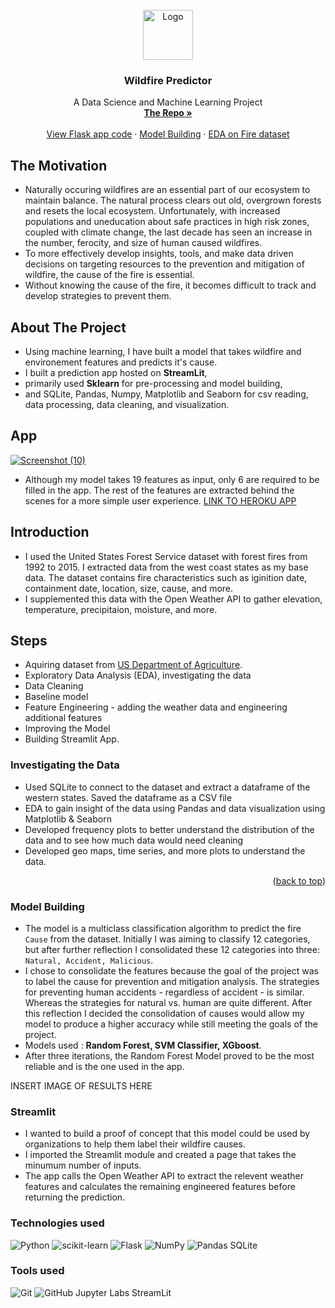 <div id="top"></div>

<!-- PROJECT LOGO -->
<br />
<div align="center">
  <a href="https://github.com/HalleypC">
    <img src="https://cdn-icons-png.flaticon.com/512/3043/3043608.png" alt="Logo" width="80" height="80"/> 
  </a>

<h3 align="center">Wildfire Predictor</h3>

  <p align="center">
    A Data Science and Machine Learning Project
    <br />
    <a href="https://github.com/HalleypC/Wildfire-Predictor"><strong>The Repo »</strong></a>
    <br />
    <br />
    <a href="https://github.com/aravind9722/Forest-fire_Prediction/blob/main/app.py">View Flask app code</a>
    ·
    <a href="https://github.com/aravind9722/Forest-fire_Prediction/blob/main/Forest%20Fire%20Part-2%20Model.ipynb"> Model Building</a>
    ·
    <a href="https://github.com/aravind9722/Forest-fire_Prediction/blob/main/Forest%20Fire%20Part-1%20EDA.ipynb">EDA on Fire dataset</a>
  </p>
</div>


<!-- ABOUT THE PROJECT -->
## The Motivation
* Naturally occuring wildfires are an essential part of our ecosystem to maintain balance. The natural process clears out old, overgrown forests and resets the local ecosystem. Unfortunately, with increased populations and uneducation about safe practices in high risk zones, coupled with climate change, the last decade has seen an increase in the number, ferocity, and size of human caused wildfires. 
* To more effectively develop insights, tools, and make data driven decisions on targeting resources to the prevention and mitigation of wildfire, the cause of the fire is essential. 
* Without knowing the cause of the fire, it becomes difficult to track and develop strategies to prevent them. 

## About The Project
* Using machine learning, I have built a model that takes wildfire and environement features and predicts it's cause.
* I built a prediction app hosted on **StreamLit**,
* primarily used **Sklearn** for pre-processing and model building,
* and SQLite, Pandas, Numpy, Matplotlib and Seaborn for csv reading, data processing, data cleaning, and visualization.

## App
[![Screenshot (10)](https://user-images.githubusercontent.com/97881558/171418344-52e4b748-069c-4731-a37f-7788a3db02db.png)
](https://forest-fire-predictionv1.herokuapp.com/)

* Although my model takes 19 features as input, only 6 are required to be filled in the app. The rest of the features are extracted behind the scenes for a more simple user experience. 
[LINK TO HEROKU APP](https://forest-fire-predictionv1.herokuapp.com/)

<!-- GETTING STARTED -->
## Introduction
* I used the United States Forest Service dataset with forest fires from 1992 to 2015. I extracted data from the west coast states as my base data. The dataset contains fire characteristics such as iginition date, containment date, location, size, cause, and more. 
* I supplemented this data with the Open Weather API to gather elevation, temperature, precipitaion, moisture, and more. 

<!-- USAGE EXAMPLES -->
## Steps
* Aquiring dataset from [US Department of Agriculture](https://www.fs.usda.gov/rds/archive/catalog/RDS-2013-0009.4).
* Exploratory Data Analysis (EDA), investigating the data
* Data Cleaning
* Baseline model
* Feature Engineering - adding the weather data and engineering additional features
* Improving the Model
* Building Streamlit App.

### Investigating the Data
* Used SQLite to connect to the dataset and extract a dataframe of the western states. Saved the dataframe as a CSV file
* EDA to gain insight of the data using Pandas and data visualization using Matplotlib & Seaborn
* Developed frequency plots to better understand the distribution of the data and to see how much data would need cleaning
* Developed geo maps, time series, and more plots to understand the data.

<p align="right">(<a href="#top">back to top</a>)</p> 

### Model Building 
* The model is a multiclass classification algorithm to predict the fire `Cause` from the dataset. Initially I was aiming to classify 12 categories, but after further reflection I consolidated these 12 categories into three: `Natural, Accident, Malicious`.
* I chose to consolidate the features because the goal of the project was to label the cause for prevention and mitigation analysis. The strategies for preventing human accidents - regardless of accident - is similar. Whereas the strategies for natural vs. human are quite different. After this reflection I decided the consolidation of causes would allow my model to produce a higher accuracy while still meeting the goals of the project.
* Models used : **Random Forest, SVM Classifier, XGboost**.
* After three iterations, the Random Forest Model proved to be the most reliable and is the one used in the app.

INSERT IMAGE OF RESULTS HERE

### Streamlit
* I wanted to build a proof of concept that this model could be used by organizations to help them label their wildfire causes. 
* I imported the Streamlit module and created a page that takes the minumum number of inputs.
* The app calls the Open Weather API to extract the relevent weather features and calculates the remaining engineered features before returning the prediction. 


### **Technologies used**
![Python](https://img.shields.io/badge/python-3670A0?style=for-the-badge&logo=python&logoColor=ffdd54)
![scikit-learn](https://img.shields.io/badge/scikit--learn-%23F7931E.svg?style=for-the-badge&logo=scikit-learn&logoColor=white)
![Flask](https://img.shields.io/badge/flask-%23000.svg?style=for-the-badge&logo=flask&logoColor=white)
![NumPy](https://img.shields.io/badge/numpy-%23013243.svg?style=for-the-badge&logo=numpy&logoColor=white)
![Pandas](https://img.shields.io/badge/pandas-%23150458.svg?style=for-the-badge&logo=pandas&logoColor=white)
SQLite


### **Tools used**
![Git](https://img.shields.io/badge/git-%23F05033.svg?style=for-the-badge&logo=git&logoColor=white)
![GitHub](https://img.shields.io/badge/github-%23121011.svg?style=for-the-badge&logo=github&logoColor=white)
Jupyter Labs
StreamLit